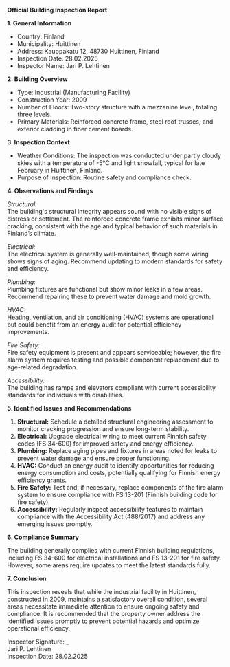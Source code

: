 **Official Building Inspection Report**

**1. General Information**

- Country: Finland
- Municipality: Huittinen
- Address: Kauppakatu 12, 48730 Huittinen, Finland
- Inspection Date: 28.02.2025
- Inspector Name: Jari P. Lehtinen

**2. Building Overview**

- Type: Industrial (Manufacturing Facility)
- Construction Year: 2009
- Number of Floors: Two-story structure with a mezzanine level, totaling three levels.
- Primary Materials: Reinforced concrete frame, steel roof trusses, and exterior cladding in fiber cement boards.

**3. Inspection Context**

- Weather Conditions: The inspection was conducted under partly cloudy skies with a temperature of -5°C and light snowfall, typical for late February in Huittinen, Finland.
- Purpose of Inspection: Routine safety and compliance check.

**4. Observations and Findings**

*Structural:*  
The building's structural integrity appears sound with no visible signs of distress or settlement. The reinforced concrete frame exhibits minor surface cracking, consistent with the age and typical behavior of such materials in Finland’s climate.

*Electrical:*  
The electrical system is generally well-maintained, though some wiring shows signs of aging. Recommend updating to modern standards for safety and efficiency.

*Plumbing:*  
Plumbing fixtures are functional but show minor leaks in a few areas. Recommend repairing these to prevent water damage and mold growth.

*HVAC:*  
Heating, ventilation, and air conditioning (HVAC) systems are operational but could benefit from an energy audit for potential efficiency improvements.

*Fire Safety:*  
Fire safety equipment is present and appears serviceable; however, the fire alarm system requires testing and possible component replacement due to age-related degradation.

*Accessibility:*  
The building has ramps and elevators compliant with current accessibility standards for individuals with disabilities.

**5. Identified Issues and Recommendations**

1. **Structural:** Schedule a detailed structural engineering assessment to monitor cracking progression and ensure long-term stability.
2. **Electrical:** Upgrade electrical wiring to meet current Finnish safety codes (FS 34-600) for improved safety and energy efficiency.
3. **Plumbing:** Replace aging pipes and fixtures in areas noted for leaks to prevent water damage and ensure proper functioning.
4. **HVAC:** Conduct an energy audit to identify opportunities for reducing energy consumption and costs, potentially qualifying for Finnish energy efficiency grants.
5. **Fire Safety:** Test and, if necessary, replace components of the fire alarm system to ensure compliance with FS 13-201 (Finnish building code for fire safety).
6. **Accessibility:** Regularly inspect accessibility features to maintain compliance with the Accessibility Act (488/2017) and address any emerging issues promptly.

**6. Compliance Summary**

The building generally complies with current Finnish building regulations, including FS 34-600 for electrical installations and FS 13-201 for fire safety. However, some areas require updates to meet the latest standards fully.

**7. Conclusion**

This inspection reveals that while the industrial facility in Huittinen, constructed in 2009, maintains a satisfactory overall condition, several areas necessitate immediate attention to ensure ongoing safety and compliance. It is recommended that the property owner address the identified issues promptly to prevent potential hazards and optimize operational efficiency.

Inspector Signature: _  
Jari P. Lehtinen  
Inspection Date: 28.02.2025